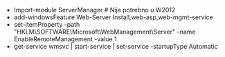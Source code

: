 * Import-module ServerManager # Nije potrebno u W2012
* add-windowsFeature Web-Server Install,web-asp,web-mgmt-service
* set-itemProperty -path "HKLM\SOFTWARE\Microsoft\WebManagement\Server\" -name EnableRemoteManagement -value 1
* get-service wmsvc | start-service | set-service -startupType Automatic




